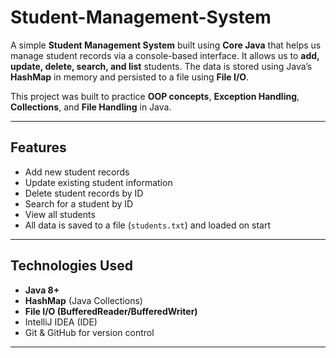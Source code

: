 # Student-Management-System

A simple **Student Management System** built using **Core Java** that helps us manage student records via a console-based interface. It allows us to **add, update, delete, search, and list** students. The data is stored using Java’s **HashMap** in memory and persisted to a file using **File I/O**.

This project was built to practice **OOP concepts**, **Exception Handling**, **Collections**, and **File Handling** in Java.

---

## Features

- Add new student records
- Update existing student information
- Delete student records by ID
- Search for a student by ID
- View all students
- All data is saved to a file (`students.txt`) and loaded on start

---

## Technologies Used

- **Java 8+**
- **HashMap** (Java Collections)
- **File I/O (BufferedReader/BufferedWriter)**
- IntelliJ IDEA (IDE)
- Git & GitHub for version control

---
